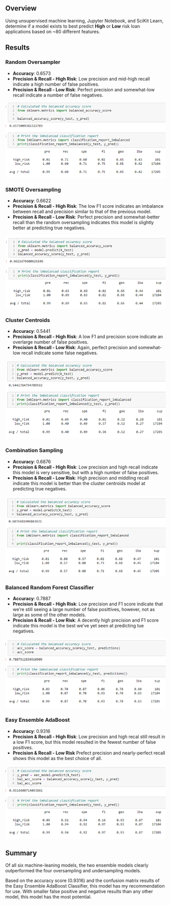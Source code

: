 ## Overview
Using unsupervised machine learning, Jupyter Notebook, and SciKit Learn, determine if a model exists to best predict **High** or **Low** risk loan applications based on ~80 different features.

## Results
### Random Oversampler
- **Accuracy**: 0.6573
- **Precision & Recall - High Risk**: Low precision and mid-high recall indicate a high number of false positives.
- **Precision & Recall - Low Risk**: Perfect precision and somewhat-low recall indicate a number of false negatives.

![randomoversampler.png](Analysis/randomoversampler.png)

### SMOTE Oversampling
- **Accuracy**: 0.6622
- **Precision & Recall - High Risk**:  The low F1 score indicates an imbalance between recall and precision similar to that of the previous model.
- **Precision & Recall - Low Risk**: Perfect precision and somewhat-better recall than the random oversampling indicates this model is slightly better at predicting true negatives.

![SMOTEoversample.png](Analysis/SMOTEoversample.png)


### Cluster Centroids
- **Accuracy**: 0.5441
- **Precision & Recall - High Risk**:  A low F1 and precision score indicate an overlarge number of false positives.
- **Precision & Recall - Low Risk**: Again, perfect precision and somewhat-low recall indicate some false negatives.

![clustercentroids.png](Analysis/clustercentroids.png)


### Combination Sampling
- **Accuracy**: 0.6876
- **Precision & Recall - High Risk**:  Low precision and high recall indicate this model is very sensitive, but with a high number of false positives.
- **Precision & Recall - Low Risk**: High precision and middling recall indicate this model is better than the cluster centroids model at predicting true negatives.

![combosampling.png](Analysis/combosampling.png)


### Balanced Random Forest Classifier
- **Accuracy**: 0.7887
- **Precision & Recall - High Risk**:  Low precision and F1 score indicate that we’re still seeing a large number of false posittives, however, not as large as some of the other models. 
- **Precision & Recall - Low Risk**: A decently high precision and F1 score indicate this model is the best we’ve yet seen at predicting tue negatives.

![balrandomforest.png](Analysis/balrandomforest.png)


### Easy Ensemble AdaBoost
- **Accuracy**: 0.9316
- **Precision & Recall - High Risk**:  Low precision and high recal still result in a low F1 score, but this model resulted in the fewest number of false positives.
- **Precision & Recall - Low Risk** Prefect precision and nearly-perfect recall shows this model as the best choice of all.

![easyadaboost.png](Analysis/easyadaboost.png)


## Summary
Of all six machine-leaning models, the two ensemble models clearly outperformed the four oversampling and undersampling models. 

Based on the accuracy score (0.9316) and the confusion matrix results of the Easy Ensemble AdaBoost Classifier, this model has my recommendation for use. With smaller false positive and negative results than any other model, this model has the most potential. 

